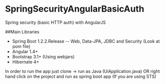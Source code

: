 # SpringSecurityAngularBasicAuth
Spring security (basic HTTP auth) with AngularJS

##Main Libraries
- Spring Boot 1.2.2.Release
-- Web, Data-JPA, JDBC and Security (Look at pom file)
- Angular 1.4+
- Bootstrap 3.1+ (Using webjars)
- Hibernate 4+

In order to run the app just clone -> run as Java (UiApplication.java) OR right hand click on the project and run as spring boot app (If you are using STS)
